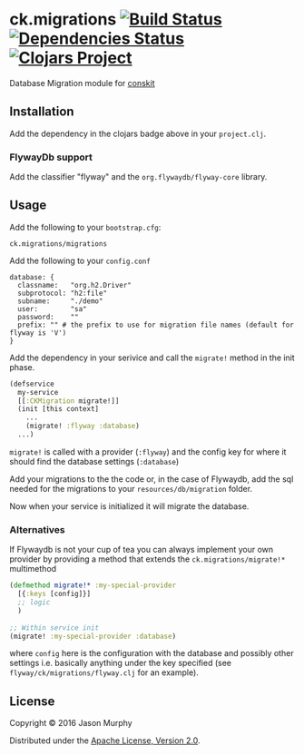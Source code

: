 # ck.migrations [![Build Status](https://travis-ci.org/conskit/ck.migrations.svg?branch=master)](https://travis-ci.org/conskit/ck.migrations) [![Dependencies Status](https://jarkeeper.com/conskit/ck.migrations/status.svg)](https://jarkeeper.com/conskit/ck.migrations) [![Clojars Project](https://img.shields.io/clojars/v/ck.migrations.svg)](https://clojars.org/ck.migrations)

Database Migration module for [conskit](https://github.com/conskit/conskit)

## Installation
Add the dependency in the clojars badge above in your `project.clj`.

### FlywayDb support
Add the classifier "flyway" and the `org.flywaydb/flyway-core` library.

## Usage

Add the following to your `bootstrap.cfg`:

```
ck.migrations/migrations
```

Add the following to your `config.conf`

```properties
database: {
  classname:   "org.h2.Driver"
  subprotocol: "h2:file"
  subname:     "./demo"
  user:        "sa"
  password:    ""
  prefix: "" # the prefix to use for migration file names (default for flyway is 'V')
}
```

Add the dependency in your serivice and call the `migrate!` method in the init phase.

```clojure
(defservice
  my-service
  [[:CKMigration migrate!]]
  (init [this context]
    ...
    (migrate! :flyway :database)
  ...)
```

`migrate!` is called with a provider (`:flyway`) and the config key for where it should find the database settings (`:database`)

Add your migrations to the the code or, in the case of Flywaydb, add the sql needed for the migrations to your `resources/db/migration` folder.

Now when your service is initialized it will migrate the database.

### Alternatives
If Flywaydb is not your cup of tea you can always implement your own provider by providing a method that extends the `ck.migrations/migrate!*` multimethod

```clojure
(defmethod migrate!* :my-special-provider
  [{:keys [config]}]
  ;; logic
  )
  
;; Within service init
(migrate! :my-special-provider :database)
```

where `config` here is the configuration with the database and possibly other settings i.e. basically anything under the key specified (see `flyway/ck/migrations/flyway.clj` for an example).

## License

Copyright © 2016 Jason Murphy

Distributed under the [Apache License, Version 2.0](http://www.apache.org/licenses/LICENSE-2.0.html).
